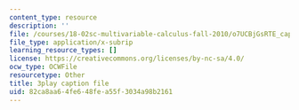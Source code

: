 ```yaml
---
content_type: resource
description: ''
file: /courses/18-02sc-multivariable-calculus-fall-2010/o7UCBjGsRTE_captions.vtt
file_type: application/x-subrip
learning_resource_types: []
license: https://creativecommons.org/licenses/by-nc-sa/4.0/
ocw_type: OCWFile
resourcetype: Other
title: 3play caption file
uid: 82ca8aa6-4fe6-48fe-a55f-3034a98b2161
---
```

